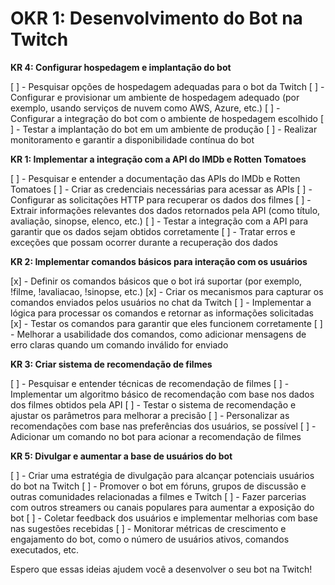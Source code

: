 # OKR 1: Desenvolvimento do Bot na Twitch





**KR 4: Configurar hospedagem e implantação do bot**

 [ ] - Pesquisar opções de hospedagem adequadas para o bot da Twitch
 [ ] - Configurar e provisionar um ambiente de hospedagem adequado (por exemplo, usando serviços de nuvem como AWS, Azure, etc.)
 [ ] - Configurar a integração do bot com o ambiente de hospedagem escolhido
 [ ] - Testar a implantação do bot em um ambiente de produção
 [ ] - Realizar monitoramento e garantir a disponibilidade contínua do bot
 

**KR 1: Implementar a integração com a API do IMDb e Rotten Tomatoes**

 [ ] - Pesquisar e entender a documentação das APIs do IMDb e Rotten Tomatoes
 [ ] - Criar as credenciais necessárias para acessar as APIs
 [ ] - Configurar as solicitações HTTP para recuperar os dados dos filmes
 [ ] - Extrair informações relevantes dos dados retornados pela API (como título, avaliação, sinopse, elenco, etc.)
 [ ] - Testar a integração com a API para garantir que os dados sejam obtidos corretamente
 [ ] - Tratar erros e exceções que possam ocorrer durante a recuperação dos dados

**KR 2: Implementar comandos básicos para interação com os usuários**

 [x] - Definir os comandos básicos que o bot irá suportar (por exemplo, !filme, !avaliacao, !sinopse, etc.)
 [x] - Criar os mecanismos para capturar os comandos enviados pelos usuários no chat da Twitch
 [ ] - Implementar a lógica para processar os comandos e retornar as informações solicitadas
 [x] - Testar os comandos para garantir que eles funcionem corretamente
 [ ] - Melhorar a usabilidade dos comandos, como adicionar mensagens de erro claras quando um comando inválido for enviado

**KR 3: Criar sistema de recomendação de filmes**

 [ ] - Pesquisar e entender técnicas de recomendação de filmes
 [ ] - Implementar um algoritmo básico de recomendação com base nos dados dos filmes obtidos pela API
 [ ] - Testar o sistema de recomendação e ajustar os parâmetros para melhorar a precisão
 [ ] - Personalizar as recomendações com base nas preferências dos usuários, se possível
 [ ] - Adicionar um comando no bot para acionar a recomendação de filmes


**KR 5: Divulgar e aumentar a base de usuários do bot**

 [ ] - Criar uma estratégia de divulgação para alcançar potenciais usuários do bot na Twitch
 [ ] - Promover o bot em fóruns, grupos de discussão e outras comunidades relacionadas a filmes e Twitch
 [ ] - Fazer parcerias com outros streamers ou canais populares para aumentar a exposição do bot
 [ ] - Coletar feedback dos usuários e implementar melhorias com base nas sugestões recebidas
 [ ] - Monitorar métricas de crescimento e engajamento do bot, como o número de usuários ativos, comandos executados, etc.

Espero que essas ideias ajudem você a desenvolver o seu bot na Twitch!